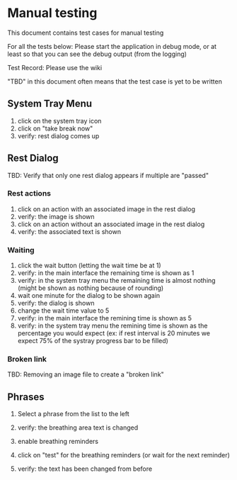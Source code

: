 
# Manual testing

This document contains test cases for manual testing

For all the tests below: Please start the application in debug mode, or at least so that you can see the debug output (from the logging)

Test Record: Please use the wiki

"TBD" in this document often means that the test case is yet to be written


## System Tray Menu

1. click on the system tray icon
1. click on "take break now"
2. verify: rest dialog comes up

## Rest Dialog

TBD: Verify that only one rest dialog appears if multiple are "passed"

### Rest actions

1. click on an action with an associated image in the rest dialog
2. verify: the image is shown
3. click on an action without an associated image in the rest dialog
4. verify: the associated text is shown

### Waiting

1. click the wait button (letting the wait time be at 1)
2. verify: in the main interface the remaining time is shown as 1
3. verify: in the system tray menu the remaining time is almost nothing (might be shown as nothing because of rounding)
4. wait one minute for the dialog to be shown again
5. verify: the dialog is shown
6. change the wait time value to 5
7. verify: in the main interface the remining time is shown as 5
8. verify: in the system tray menu the remining time is shown as the percentage you would expect (ex: if rest interval is 20 minutes we expect 75% of the systray progress bar to be filled)



### Broken link

TBD: Removing an image file to create a "broken link"


## Phrases

1. Select a phrase from the list to the left
2. verify: the breathing area text is changed


4. enable breathing reminders
3. click on "test" for the breathing reminders (or wait for the next reminder)
4. verify: the text has been changed from before






